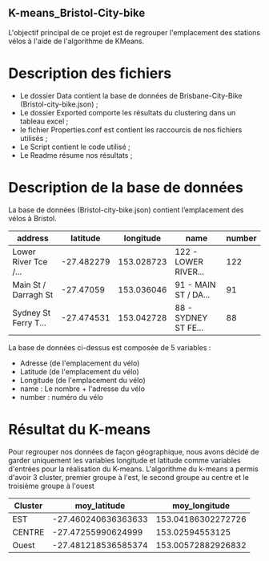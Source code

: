 ## K-means_Bristol-City-bike

L'objectif principal de ce projet est de regrouper l'emplacement des stations vélos à l'aide de l'algorithme de KMeans. 

# Description des fichiers

* Le dossier Data contient la base de données de Brisbane-City-Bike (Bristol-city-bike.json) ;
* Le dossier Exported comporte les résultats du clustering dans un tableau excel ;
* le fichier Properties.conf est contient les raccourcis de nos fichiers utilisés ;
* Le Script contient le code utilisé ;
* Le Readme résume nos résultats ;

# Description de la base de données

La base de données (Bristol-city-bike.json) contient l’emplacement des vélos à Bristol. 

| address            | latitude | longitude| name	              | number |
|--------------------|----------|----------|--------------------|--------|
|Lower River Tce /...|-27.482279|153.028723|122 - LOWER RIVER...|	  122  |
|Main St / Darragh St| -27.47059|153.036046|91 - MAIN ST / DA...|    91  |
|Sydney St Ferry T...|-27.474531|153.042728|88 - SYDNEY ST FE...|    88  |

La base de données ci-dessus est composée de 5 variables : 

* Adresse (de l'emplacement du vélo)
* Latitude (de l'emplacement du vélo) 
* Longitude (de l'emplacement du vélo)  
* name : Le nombre + l'adresse du vélo
* number : numéro du vélo 

# Résultat du K-means
Pour regrouper nos données de façon géographique, nous avons décidé de garder uniquement les variables longitude et latitude comme variables d'entrées pour la réalisation du K-means. 
L'algorithme du k-means a permis d'avoir 3 cluster, premier groupe à l'est, le second groupe au centre et le troisième groupe à l'ouest 

|Cluster   |       moy_latitude|     moy_longitude|
|----------|-------------------|------------------|
|EST       |-27.460240636363633|153.04186302272726|
|CENTRE    | -27.47255990624999|   153.02594553125|
|Ouest     |-27.481218536585374|153.00572882926832|
